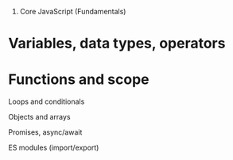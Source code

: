 1. Core JavaScript (Fundamentals)

# Variables, data types, operators

# Functions and scope

Loops and conditionals

Objects and arrays

Promises, async/await

ES modules (import/export)
